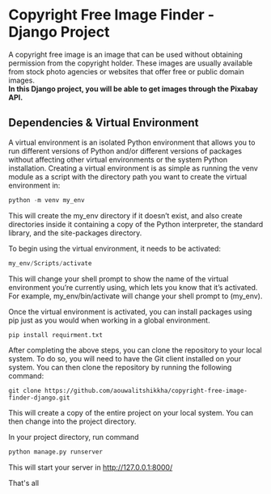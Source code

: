 # Copyright Free Image Finder - Django Project
A copyright free image is an image that can be used without obtaining permission from the copyright holder. These images are usually available from stock photo agencies or websites that offer free or public domain images.  
**In this Django project, you will be able to get images through the Pixabay API.**



## Dependencies & Virtual Environment 

A virtual environment is an isolated Python environment that allows you to run different versions of Python and/or different versions of packages without affecting other virtual environments or the system Python installation. Creating a virtual environment is as simple as running the venv module as a script with the directory path you want to create the virtual environment in:

```python
python -m venv my_env
```

This will create the my_env directory if it doesn’t exist, and also create directories inside it containing a copy of the Python interpreter, the standard library, and the site-packages directory.

To begin using the virtual environment, it needs to be activated:

```python
my_env/Scripts/activate
```

This will change your shell prompt to show the name of the virtual environment you’re currently using, which lets you know that it’s activated. For example, my_env/bin/activate will change your shell prompt to (my_env).

Once the virtual environment is activated, you can install packages using pip just as you would when working in a global environment.

```python
pip install requirment.txt
```

After completing the above steps, you can clone the repository to your local system. To do so, you will need to have the Git client installed on your system. You can then clone the repository by running the following command:

```code
git clone https://github.com/aouwalitshikkha/copyright-free-image-finder-django.git
```

This will create a copy of the entire project on your local system. You can then change into the project directory.

In your project directory, run command 



```python
python manage.py runserver
```
This  will start your server in http://127.0.0.1:8000/

That's all 
